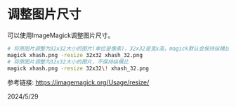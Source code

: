 # 调整图片尺寸

可以使用ImageMagick调整图片尺寸。  

```sh
# 将原图片调整为32x32大小的图片(单位是像素)，32x32是宽x高，magick默认会保持纵横比，这会导致部分情况下只有宽的像素是准确的
magick xhash.png -resize 32x32 xhash_32.png
# 将原图片调整为32x32大小的图片，不保持纵横比
magick xhash.png -resize 32x32\! xhash_32.png
```

参考链接: https://imagemagick.org/Usage/resize/  


2024/5/29  

